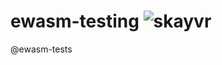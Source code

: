 # ewasm-testing ![skayvr](https://circleci.com/gh/skayvr/ewasm-testing.svg?style=shield)

@ewasm-tests
